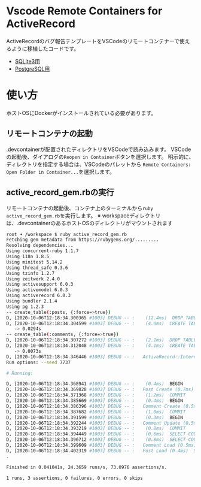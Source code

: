 # Vscode Remote Containers for ActiveRecord

ActiveRecordのバグ報告テンプレートをVSCodeのリモートコンテナーで使えるように移植したコードです。

* [SQLite3用](https://github.com/mh-mobile/vscode_remote_containers_for_active_record/tree/master/containers/sqlite)
* [PostgreSQL用](https://github.com/mh-mobile/vscode_remote_containers_for_active_record/tree/master/containers/postgres)

# 使い方

ホストOSにDockerがインストールされている必要があります。

## リモートコンテナの起動

.devcontainerが配置されたディレクトリをVSCodeで読み込みます。
VSCodeの起動後、ダイアログの`Reopen in Container`ボタンを選択します。
明示的に、ディレクトリを指定する場合は、VSCodeのパレットから `Remote Containers: Open Folder in Container...`を選択します。

## active_record_gem.rbの実行

リモートコンテナの起動後、コンテナ上のターミナルから`ruby active_record_gem.rb`を実行します。
※ workspaceディレクトリは、.devcontainerのあるホストOSのディレクトリがマウントされます

```bash
root ➜ /workspace $ ruby active_record_gem.rb 
Fetching gem metadata from https://rubygems.org/.........
Resolving dependencies...
Using concurrent-ruby 1.1.7
Using i18n 1.8.5
Using minitest 5.14.2
Using thread_safe 0.3.6
Using tzinfo 1.2.7
Using zeitwerk 2.4.0
Using activesupport 6.0.3
Using activemodel 6.0.3
Using activerecord 6.0.3
Using bundler 2.1.4
Using pg 1.2.3
-- create_table(:posts, {:force=>true})
D, [2020-10-06T12:18:34.300365 #1003] DEBUG -- :    (12.4ms)  DROP TABLE IF EXISTS "posts"
D, [2020-10-06T12:18:34.304599 #1003] DEBUG -- :    (4.0ms)  CREATE TABLE "posts" ("id" bigserial primary key)
   -> 0.0294s
-- create_table(:comments, {:force=>true})
D, [2020-10-06T12:18:34.307272 #1003] DEBUG -- :    (2.1ms)  DROP TABLE IF EXISTS "comments"
D, [2020-10-06T12:18:34.312048 #1003] DEBUG -- :    (4.1ms)  CREATE TABLE "comments" ("id" bigserial primary key, "post_id" integer)
   -> 0.0073s
D, [2020-10-06T12:18:34.346446 #1003] DEBUG -- :   ActiveRecord::InternalMetadata Load (0.9ms)  SELECT "ar_internal_metadata".* FROM "ar_internal_metadata" WHERE "ar_internal_metadata"."key" = $1 LIMIT $2  [["key", "environment"], ["LIMIT", 1]]
Run options: --seed 7737

# Running:

D, [2020-10-06T12:18:34.368941 #1003] DEBUG -- :    (0.4ms)  BEGIN
D, [2020-10-06T12:18:34.369828 #1003] DEBUG -- :   Post Create (0.7ms)  INSERT INTO "posts" DEFAULT VALUES RETURNING "id"
D, [2020-10-06T12:18:34.371368 #1003] DEBUG -- :    (1.2ms)  COMMIT
D, [2020-10-06T12:18:34.385669 #1003] DEBUG -- :    (0.4ms)  BEGIN
D, [2020-10-06T12:18:34.386396 #1003] DEBUG -- :   Comment Create (0.5ms)  INSERT INTO "comments" DEFAULT VALUES RETURNING "id"
D, [2020-10-06T12:18:34.387682 #1003] DEBUG -- :    (1.0ms)  COMMIT
D, [2020-10-06T12:18:34.391599 #1003] DEBUG -- :    (0.3ms)  BEGIN
D, [2020-10-06T12:18:34.392244 #1003] DEBUG -- :   Comment Update (0.5ms)  UPDATE "comments" SET "post_id" = $1 WHERE "comments"."id" = $2  [["post_id", 1], ["id", 1]]
D, [2020-10-06T12:18:34.393219 #1003] DEBUG -- :    (0.8ms)  COMMIT
D, [2020-10-06T12:18:34.394449 #1003] DEBUG -- :    (0.6ms)  SELECT COUNT(*) FROM "comments" WHERE "comments"."post_id" = $1  [["post_id", 1]]
D, [2020-10-06T12:18:34.396712 #1003] DEBUG -- :    (0.8ms)  SELECT COUNT(*) FROM "comments"
D, [2020-10-06T12:18:34.399609 #1003] DEBUG -- :   Comment Load (0.5ms)  SELECT "comments".* FROM "comments" ORDER BY "comments"."id" ASC LIMIT $1  [["LIMIT", 1]]
D, [2020-10-06T12:18:34.402319 #1003] DEBUG -- :   Post Load (0.4ms)  SELECT "posts".* FROM "posts" WHERE "posts"."id" = $1 LIMIT $2  [["id", 1], ["LIMIT", 1]]
.

Finished in 0.041041s, 24.3659 runs/s, 73.0976 assertions/s.

1 runs, 3 assertions, 0 failures, 0 errors, 0 skips
```
